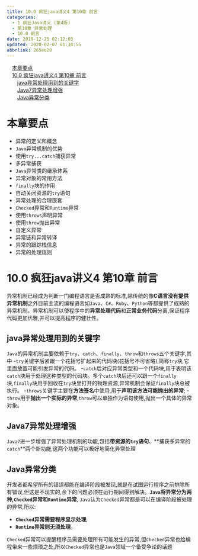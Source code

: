 ```yaml
---
title: 10.0 疯狂java讲义4 第10章 前言
categories: 
  - 1 疯狂Java讲义 (第4版)
  - 第10章 异常处理
  - 10.0 前言
date: 2019-12-25 02:12:03
updated: 2020-02-07 01:34:55
abbrlink: 265ee28
---
```

<div id='my_toc'><a href="/JavaReadingNotes/265ee28/#本章要点" class="header_1">本章要点</a>&nbsp;<br><a href="/JavaReadingNotes/265ee28/#10-0-疯狂java讲义4-第10章-前言" class="header_1">10.0 疯狂java讲义4 第10章 前言</a>&nbsp;<br><a href="/JavaReadingNotes/265ee28/#java异常处理用到的关键字" class="header_2">java异常处理用到的关键字</a>&nbsp;<br><a href="/JavaReadingNotes/265ee28/#Java7异常处理增强" class="header_2">Java7异常处理增强</a>&nbsp;<br><a href="/JavaReadingNotes/265ee28/#Java异常分类" class="header_2">Java异常分类</a>&nbsp;<br></div>
<style>.header_1{margin-left: 1em;}.header_2{margin-left: 2em;}.header_3{margin-left: 3em;}.header_4{margin-left: 4em;}.header_5{margin-left: 5em;}.header_6{margin-left: 6em;}</style>
<!--more-->
<script>if (navigator.platform.search('arm')==-1){document.getElementById('my_toc').style.display = 'none';}var e,p = document.getElementsByTagName('p');while (p.length>0) {e = p[0];e.parentElement.removeChild(e);}</script>

<!--end-->
# 本章要点 #
- 异常的定义和概念
- `Java`异常机制的优势
- 使用`try...catch`捕获异常
- 多异常捕获
- `Java`异常类的继承体系
- 异常对象的常用方法
- `finally`块的作用
- 自动关闭资源的`try`语句
- 异常处理的合理嵌套
- `Checked`异常和`Runtime`异常
- 使用`throws`声明异常
- 使用`throw`抛出异常
- 自定义异常
- 异常链和异常转译
- 异常的跟踪栈信息
- 异常的处理规则

# 10.0 疯狂java讲义4 第10章 前言
异常机制已经成为判断一门编程语言是否成熟的标准,除传统的像**C语言没有提供异常机制**之外目前主流的编程语言如`Java`、`C#`、`Ruby`、`Python`等都提供了成熟的异常机制。异常机制可以使程序中的**异常处理代码**和**正常业务代码**分离,保证程序代码更加优雅,并可以提高程序的健壮性。
## java异常处理用到的关键字
`Java`的异常机制主要依赖于`try`、`catch`、`finally`、`throw`和`throws`五个关键字,其中
-`try`关键字后紧跟一个花括号扩起来的代码块(花括号不可省略),简称`try`块,它里面放置可能引发异常的代码。 
-`catch`后对应异常类型和一个代码块,用于表明该`catch`块用于处理这种类型的代码块。多个`catch`块后还可以跟一个`finally`块,`finally`块用于回收在`try`块里打开的物理资源,异常机制会保证`finally`块总被执行。
-`throws`关键字主要在**方法签名**中使用,用于**声明该方法可能抛出的异常**;
-`throw`用于**抛出一个实际的异常**,`throw`可以单独作为语句使用,抛出一个具体的异常对象。

## Java7异常处理增强
`Java7`进一步增强了异常处理机制的功能,包括**带资源的`try`语句**、**捕获多异常的`catch`**两个新功能,这两个功能可以极好地简化异常处理

## Java异常分类
开发者都希望所有的错误都能在编译阶段被发现,就是在试图运行程序之前排除所有错误,但这是不现实的,余下的问题必须在运行期间得到解决。**`Java`将异常分为两种,`Checked`异常和`Runtime`异常**,
`Java`认为`Checked`异常都是可以在编译阶段被处理的异常,所以:
- **`Checked`异常需要程序显示处理**;
- **`Runtime`异常则无须处理**。

`Checked`异常可以提醒程序员需要处理所有可能发生的异常,但`Checked`异常也给编程带来一些烦琐之处,所以`Checked`异常也是`Java`领域一个备受争论的话题
